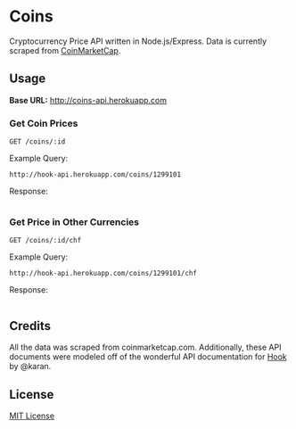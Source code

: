 # Coins

Cryptocurrency Price API written in Node.js/Express. Data is currently scraped from [CoinMarketCap](http://coinmarketcap.com/).

## Usage
**Base URL:** http://coins-api.herokuapp.com

### Get Coin Prices
```
GET /coins/:id
```

Example Query:
```
http://hook-api.herokuapp.com/coins/1299101
```

Response:
```

```

### Get Price in Other Currencies
```
GET /coins/:id/chf
```

Example Query:
```
http://hook-api.herokuapp.com/coins/1299101/chf
```

Response:
```

```

## Credits
All the data was scraped from coinmarketcap.com. Additionally, these API documents were modeled off of the wonderful API documentation for [Hook](https://github.com/karan/Hook) by @karan.

## License
[MIT License](LICENSE)
